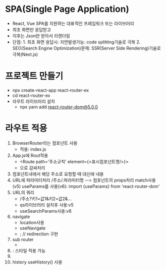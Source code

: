 # SPA(Single Page Application)
* React, Vue SPA를 지원하는 대표적인 프레임워크 또는 라이브러리
* 최초 화면만 응답받고
* 이후는 Json만 받아서 리렌더링
* 단점: 1. 최초 화면 응답시: 지연발생가능: code splitting기술로 극복
       2. SEO(Search Engine Optimization)문제: SSR(Server Side Rendering)기술로 극복(Next.js)

# 프로젝트 만들기
* npx create-react-app react-router-ex
* cd react-router-ex
* 라우트 라이브러리 설치
  * npx yarn add react-router-dom@5.0.0

# 라우트 적용
1) BrowserRouter라는 컴포넌트 사용
   - 적용: index.js
2) App.js에 Rout적용
   - <Route path='주소규칙' element={<표시컴포넌트명/>}>
   - <Routes>으로 감싸처리
3) 컴포넌트내에서 해당 주소로 요청할 때
   <a> 대신에 <Link to="주소">내용</Link>
4) URL에 파라미터처리
   /주소/:파라미터명
   --> 컴포넌트의 props처리
   match사용(v5)
   useParams를 사용(v6): import {useParams} from 'react-router-dom'
5) URL의 쿼리
   - /주소?키1=값1&키2=값2&...
   - qs라이브러리 설치후 사용:v5
   - useSearchParams사용:v6
6) navigate
   - location사용
   - useNavigate
   - <Navigate to="/login" replace={true}/>; // redirection 구현
7) sub router
   - <Route><Route/></Route>
8) <NavLink> : 스타일 적용 가능
9) <Outlet />
10) history
    useHistory() 사용